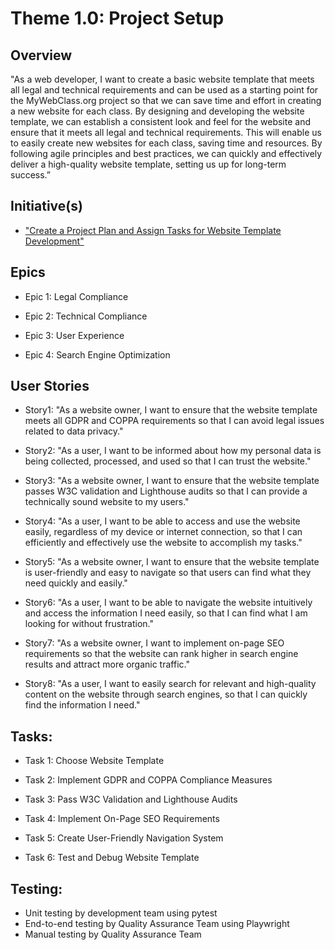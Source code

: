 # Theme 1.0: Project Setup
## Overview
"As a web developer, I want to create a basic website template that meets all legal and technical requirements and can be used as a starting point for the MyWebClass.org project so that we can save time and effort in creating a new website for each class. By designing and developing the website template, we can establish a consistent look and feel for the website and ensure that it meets all legal and technical requirements. This will enable us to easily create new websites for each class, saving time and resources. By following agile principles and best practices, we can quickly and effectively deliver a high-quality website template, setting us up for long-term success.”
## Initiative(s)

* ["Create a Project Plan and Assign Tasks for Website Template Development"](initiatives/initiative_template.md)

## Epics
* Epic 1: Legal Compliance

* Epic 2: Technical Compliance

* Epic 3: User Experience

* Epic 4: Search Engine Optimization


## User Stories
* Story1:
"As a website owner, I want to ensure that the website template meets all GDPR and COPPA requirements so that I can avoid legal issues related to data privacy."

* Story2:
"As a user, I want to be informed about how my personal data is being collected, processed, and used so that I can trust the website."

* Story3:
"As a website owner, I want to ensure that the website template passes W3C validation and Lighthouse audits so that I can provide a technically sound website to my users."

* Story4:
"As a user, I want to be able to access and use the website easily, regardless of my device or internet connection, so that I can efficiently and effectively use the website to accomplish my tasks."

* Story5:
"As a website owner, I want to ensure that the website template is user-friendly and easy to navigate so that users can find what they need quickly and easily."

* Story6:
"As a user, I want to be able to navigate the website intuitively and access the information I need easily, so that I can find what I am looking for without frustration."

* Story7:
"As a website owner, I want to implement on-page SEO requirements so that the website can rank higher in search engine results and attract more organic traffic."

* Story8:
"As a user, I want to easily search for relevant and high-quality content on the website through search engines, so that I can quickly find the information I need."

## Tasks:
* Task 1: Choose Website Template

* Task 2: Implement GDPR and COPPA Compliance Measures

* Task 3: Pass W3C Validation and Lighthouse Audits

* Task 4: Implement On-Page SEO Requirements

* Task 5: Create User-Friendly Navigation System

* Task 6: Test and Debug Website Template

## Testing:
- Unit testing by development team using pytest
- End-to-end testing by Quality Assurance Team using Playwright
- Manual testing by Quality Assurance Team